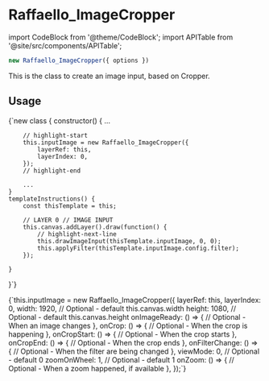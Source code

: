 # Raffaello_ImageCropper

import CodeBlock from '@theme/CodeBlock';
import APITable from '@site/src/components/APITable';

```javascript
new Raffaello_ImageCropper({ options })
```

This is the class to create an image input, based on Cropper.

## Usage

<CodeBlock className="small-code" language="javascript" title='Condensed version'>
{`new class {
    constructor() {
        ...

        // highlight-start
        this.inputImage = new Raffaello_ImageCropper({
            layerRef: this,
            layerIndex: 0,
        });
        // highlight-end

        ...
    }
    templateInstructions() {
        const thisTemplate = this;
        
        // LAYER 0 // IMAGE INPUT
        this.canvas.addLayer().draw(function() {
            // highlight-next-line
            this.drawImageInput(thisTemplate.inputImage, 0, 0);
            this.applyFilter(thisTemplate.inputImage.config.filter);   
        });

    }
}`}
</CodeBlock>

<CodeBlock className="small-code" language="javascript" title='Extended version'>
{`this.inputImage = new Raffaello_ImageCropper({
    layerRef: this,
    layerIndex: 0,
    width: 1920, // Optional - default this.canvas.width
    height: 1080, // Optional - default this.canvas.height
    onImageReady: () => { // Optional - When an image changes
    },
    onCrop: () => { // Optional - When the crop is happening
    },
    onCropStart: () => { // Optional - When the crop starts
    },
    onCropEnd: () => { // Optional - When the crop ends
    },
    onFilterChange: () => { // Optional - When the filter are being changed
    },
    viewMode: 0, // Optional - default 0
    zoomOnWheel: 1, // Optional - default 1
    onZoom: () => { // Optional - When a zoom happened, if available
    },
});`}
</CodeBlock>

